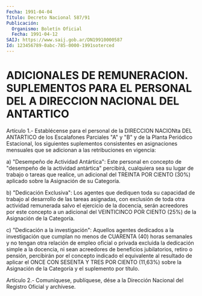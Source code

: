 ```yaml
---
Fecha: 1991-04-04
Título: Decreto Nacional 587/91
Publicación:
  Organismo: Boletín Oficial
  Fecha: 1991-04-12
SAIJ: https://www.saij.gob.ar/DN19910000587
Id: 123456789-0abc-785-0000-1991soterced
---
```

# ADICIONALES DE REMUNERACION. SUPLEMENTOS PARA EL PERSONAL DEL A DIRECCION NACIONAL DEL ANTARTICO

<a id="1"></a>
Artículo  1.-  Establécense  para  el personal de la DIRECCION NACIONta DEL ANTARTICO de los Escalafones  Parciales "A" y "B" y de la   Planta  Periódico  Estacional,  los  siguientes    suplementos consistentes  en  asignaciones  mensuales  que  se  adicionan a las retribuciones en vigencia:

a)  "Desempeño de Actividad Antártica": Este personal  en  concepto de "desempeño  de la actividad antártica" percibirá, cualquiera sea su lugar de trabajo  o tareas que realice, un adicional del TREINTA POR CIENTO (30%) aplicado  sobre la Asignación de su Categoría.

b)  "Dedicación  Exclusiva":  Los  agentes  que  dediquen  toda  su capacidad de trabajo al desarrollo  de  las  tareas  asignadas, con exclusión  de toda otra actividad remunerada salvo el ejercicio  de la docencia,  serán acreedores por este concepto a un adicional del VEINTICINCO POR  CIENTO  (25%)  de  la  Asignación de la Categoría.

c) "Dedicación a la investigación": Aquellos  agentes  dedicados  a la  investigación  que  cumplan  no  menos  de  CUARENTA (40) horas semanales  y  no tengan otra relación de empleo oficial  o  privada excluida la dedicación  simple a la docencia, ni sean acreedores de beneficios  jubilatorios,  retiro  o  pensión,  percibirán  por  el concepto indicado  el  equivalente  al resultado de aplicar el ONCE CON SESENTA Y TRES POR CIENTO (11,63%)  sobre  la  Asignación de la Categoría y el suplemento por título.

<a id="2"></a>
Artículo  2.-  Comuníquese,  publíquese,  dése  a la Dirección Nacional del Registro Oficial y archívese.